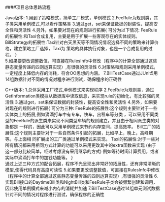   ####项目总体思路流程

  Java版本:
  1.用到了策略模式，简单工厂模式，单例模式
  2.FeeRule为规则类，其子类采用单例模式,可以看作策略类
  3.通过get，set来保证数据的封装性，提高安全性和灵活性
  4.另外，如果要对现在的规则进行拓展{
  		可分为以下情况:
  			FeeRule的拓展性:和Taxi合成复用，主要是用于扩展一些客观存在的实体规则。
 		   	BillStrategy的拓展性:Taxi针对白天黑天等不同情况情况选择不同的策略来计算价格，建立策略工厂选择，Taxi为
			策略的具体执行对象，也是一个合成复用的过程。
  }			
  5.如果要更改调整数值，可直接在RulesInfo中修改（程序中的计算全部通过这些静态变量传递的四则运算实现）,有很强的灵活性
  6.对策略和规则采用单例模式，一定程度上降低内存的消耗，符合OO思想的内涵。
  7.BillTestCase通过JUnit5用14组数据针对不同的情况对程序进行测试，确保程序的正确性

  C++版本:
  1.总体采用工厂模式,单例模式来实现程序
  2.FeeRule为规则类，通过GetInformation类模拟从数据库中读取信息，来实现rule的初始化，有比较强的灵活性
  3.通过get，set来保证数据的封装性，提高安全性和灵活性
  4.另外，如果要对现在的规则进行拓展{
  		可分为三种:
  			FeeRule的拓展性:这个规则主要针对于一些实体类上的拓展,例如滴滴打车中有专车，快车，出租车等分类
  			，可以采用不同类型的FeeRule的派生类来实现不同类型车辆的规则建立，并且由于相同派生类的对象都是
  			一样的，因此可以采用单例模式来节约内存空间，提高效率。
  		   	Bill工厂的拓展性:这个规则主要针对于一些自然条件引起的拓展，比如早上，晚上，高峰期等。与上面相
  			同扩展出的工厂类通过单例模式来实现。
  			Taxi的拓展性:对于一些对所有情况都采用相同方式计算的功能可以采用更改其中的extra函数来实现
  			(由于这一部分比较简单，经过考虑没有采用继承的方式)
  			例如等待时间计算费用，或者实际中滴滴打车中的加钱功能等。
  }			
  通过上述三种方式的配合拓展，程序不光呈现出非常好的拓展性，还有非常清晰的模型,使得代码具有高度可读性
  5.如果要更改调整数值，可直接在RulesInfo中修改（程序中的计算全部通过这些静态变量传递的四则运算实现）,有很强的灵活性
  6.实现Bill接口的DaytimeBill类和NightBill类和FeeRule子类会被频繁创建和调用，因此使用单例模式来减小内存的消耗并加速
  7.BillTestCase通过14组单元测试数据针对不同的情况对程序进行测试，确保程序的正确性

  



